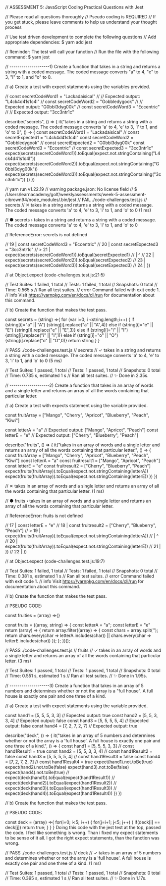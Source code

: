 // ASSESSMENT 5: JavaScript Coding Practical Questions with Jest

// Please read all questions thoroughly
// Pseudo coding is REQUIRED
// If you get stuck, please leave comments to help us understand your thought process

// Use test driven development to complete the following questions
// Add appropriate dependencies: $ yarn add jest

// Reminder: The test will call your function
// Run the file with the following command: $ yarn jest


// --------------------1) Create a function that takes in a string and returns a string with a coded message. The coded message converts "a" to 4, "e" to 3, "i" to 1, and "o" to 0.

// a) Create a test with expect statements using the variables provided.

// const secretCodeWord1 = "Lackadaisical"
// // Expected output: "L4ck4d41s1c4l"
// const secretCodeWord2 = "Gobbledygook"
// // Expected output: "G0bbl3dyg00k"
// const secretCodeWord3 = "Eccentric"
// // Expected output: "3cc3ntr1c"

describe("secrets", () => {
    it("takes in a string and returns a string with a coded message. The coded message converts 'a' to 4, 'e' to 3, 'i' to 1, and 'o' to 0", () => {
    const secretCodeWord1 = "Lackadaisical" 
    // const secretExpected1 = "L4ck4d41s1c4l"
    const secretCodeWord2 = "Gobbledygook"
    // const secretExpected2 = "G0bbl3dyg00k"
    const secretCodeWord3 = "Eccentric"
    // const secretExpected3 = "3cc3ntr1c"
    expect(secrets(secretCodeWord1)).toEqual(expect.not.stringContaining("L4ck4d41s1c4l"))
    expect(secrets(secretCodeWord2)).toEqual(expect.not.stringContaining("G0bbl3dyg00k"))
    expect(secrets(secretCodeWord3)).toEqual(expect.not.stringContaining("3cc3ntr1c"))
  })
})


// yarn run v1.22.19
// warning package.json: No license field
// $ /Users/learnacademy/golf/weeklyassessments/week-5-assessment-cibrown94/node_modules/.bin/jest
//  FAIL  ./code-challenges.test.js
//   secrets
//     ✕ takes in a string and returns a string with a coded message. The coded message converts 'a' to 4, 'e' to 3, 'i' to 1, and 'o' to 0 (1 ms)

//   ● secrets › takes in a string and returns a string with a coded message. The coded message converts 'a' to 4, 'e' to 3, 'i' to 1, and 'o' to 0

//     ReferenceError: secrets is not defined

//       19 |     const secretCodeWord3 = "Eccentric"
//       20 |     const secretExpected3 = "3cc3ntr1c"
//     > 21 |     expect(secrets(secretCodeWord1)).toEqual(secretExpected1)
//          |     ^
//       22 |     expect(secrets(secretCodeWord2)).toEqual(secretExpected2)
//       23 |     expect(secrets(secretCodeWord3)).toEqual(secretExpected3)
//       24 |   })

//       at Object.expect (code-challenges.test.js:21:5)

// Test Suites: 1 failed, 1 total
// Tests:       1 failed, 1 total
// Snapshots:   0 total
// Time:        0.565 s
// Ran all test suites.
// error Command failed with exit code 1.
// info Visit https://yarnpkg.com/en/docs/cli/run for documentation about this command.

// b) Create the function that makes the test pass.

const secrets = (string) =>{
    for (var i=0; i <string.length;i++)
      {
    if (string[i]="a" || "A") 
       {string[i].replace("a" || "A",4)}
    else if (string[i]="e" || "E")
        {string[i].replace("e" || "E",3)}
    else if (string[i]="i" || "I") 
     {string[i].replace("i" || "I",1)}
    else if (string[i]="o" || "O")
          {string[i].replace("o" || "O",0)}
        return string
    }
}


// PASS  ./code-challenges.test.js
// secrets
//   ✓ takes in a string and returns a string with a coded message. The coded message converts 'a' to 4, 'e' to 3, 'i' to 1, and 'o' to 0 (5 ms)

// Test Suites: 1 passed, 1 total
// Tests:       1 passed, 1 total
// Snapshots:   0 total
// Time:        0.735 s, estimated 1 s
// Ran all test suites.
// ✨  Done in 2.35s.


// --------------------2) Create a function that takes in an array of words and a single letter and returns an array of all the words containing that particular letter.

// a) Create a test with expects statement using the variable provided.

const fruitArray = ["Mango", "Cherry", "Apricot", "Blueberry", "Peach", "Kiwi"]

const letterA = "a"
// Expected output: ["Mango", "Apricot", "Peach"]
const letterE = "e"
// Expected output: ["Cherry", "Blueberry", "Peach"]

describe("fruits", () => {
    it("takes in an array of words and a single letter and returns an array of all the words containing that particular letter.", () => {
      const fruitArray = ["Mango", "Cherry", "Apricot", "Blueberry", "Peach", "Kiwi"]
      const letterA = "a"
      const fruitresult1 = ["Mango", "Apricot", "Peach"]
      const letterE = "e"
      const fruitresult2 = ["Cherry", "Blueberry", "Peach"]
      expect(fruits(fruitArray)).toEqual(expect.not.stringContaining(letterA))
      expect(fruits(fruitArray)).toEqual(expect.not.stringContaining(letterE))
  })
})

// ✕ takes in an array of words and a single letter and returns an array of all the words containing that particular letter. (1 ms)

// ● fruits › takes in an array of words and a single letter and returns an array of all the words containing that particular letter.

//   ReferenceError: fruits is not defined

//     17 |       const letterE = "e"
//     18 |       const fruitresult2 = ["Cherry", "Blueberry", "Peach"]
//   > 19 |       expect(fruits(fruitArray)).toEqual(expect.not.stringContaining(letterA))
//        |       ^
//     20 |       expect(fruits(fruitArray)).toEqual(expect.not.stringContaining(letterE))
//     21 |   })
//     22 | })

//     at Object.expect (code-challenges.test.js:19:7)

// Test Suites: 1 failed, 1 total
// Tests:       1 failed, 1 total
// Snapshots:   0 total
// Time:        0.381 s, estimated 1 s
// Ran all test suites.
// error Command failed with exit code 1.
// info Visit https://yarnpkg.com/en/docs/cli/run for documentation about this command.

// b) Create the function that makes the test pass.


// PSEUDO CODE:

const fruities = (array) =>{}

const fruits = ((array, string) => {
  const letterA = "a";
  const letterE = "e"
  return (array) => {
    return array.filter((array) => {
      const chars = array.split('');
      return chars.every(char => letterA.includes(char))
        || chars.every(char => letterE.includes(char))
    });
  };
})();

// PASS  ./code-challenges.test.js
// fruits
//   ✓ takes in an array of words and a single letter and returns an array of all the words containing that particular letter. (3 ms)

// Test Suites: 1 passed, 1 total
// Tests:       1 passed, 1 total
// Snapshots:   0 total
// Time:        0.551 s, estimated 1 s
// Ran all test suites.
// ✨  Done in 1.95s.


// --------------------3) Create a function that takes in an array of 5 numbers and determines whether or not the array is a "full house". A full house is exactly one pair and one three of a kind.

// a) Create a test with expect statements using the variable provided.

const hand1 = [5, 5, 5, 3, 3]
// Expected output: true
const hand2 = [5, 5, 3, 3, 4]
// Expected output: false
const hand3 = [5, 5, 5, 5, 4]
// Expected output: false
const hand4 = [7, 2, 7, 2, 7]
// Expected output: true

describe("deck", () => {
  it("takes in an array of 5 numbers and determines whether or not the array is a 'full house'. A full house is exactly one pair and one three of a kind.", () => {
    const hand1 = [5, 5, 5, 3, 3]
    // const hand1Result1 = true
    const hand2 = [5, 5, 3, 3, 4]
    // const hand1Result2 = false
    const hand3 = [5, 5, 5, 5, 4]
    // const hand1Result3 = false
    const hand4 = [7, 2, 7, 2, 7]
    // const hand1Result4 = true
    expect(hand1).not.toBe(true)
    expect(hand2).not.toBe(false)
    expect(hand3).not.toBe(false)
    expect(hand4).not.toBe(true)
    // expect(deck(hand1)).toEqual(expect(hand1Result1))
    // expect(deck(hand2)).toEqual(expect(hand1Result2))
    // expect(deck(hand3)).toEqual(expect(hand1Result3))
    // expect(deck(hand4)).toEqual(expect(hand1Result4))
})
})



// b) Create the function that makes the test pass.

// PSEUDO CODE:


const deck = (array) =>{
  for(i=0; i<5; i++)
{
  for(j=i+1; j<5; j++)
  {
    if(deck[i] == deck[j])
      return true;
  }
 }
  }
Doing this code with the jest test at the top, passed the code. I feel like something is wrong. Than i fixed my expect statements to be sense of it all. I got the right expect statements, than the function was wrong. 




//   PASS  ./code-challenges.test.js
//   deck
//     ✓ takes in an array of 5 numbers and determines whether or not the array is a 'full house'. A full house is exactly one pair and one three of a kind. (1 ms)

// Test Suites: 1 passed, 1 total
// Tests:       1 passed, 1 total
// Snapshots:   0 total
// Time:        0.395 s, estimated 1 s
// Ran all test suites.
// ✨  Done in 1.17s.
